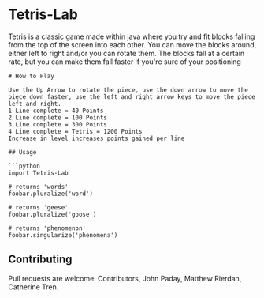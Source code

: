 # Tetris-Lab

Tetris is a classic game made within java where you try and fit blocks falling from the top of the screen into each other. You can move the blocks around, either left to right and/or you can rotate them. The blocks fall at a certain rate, but you can make them fall faster if you're sure of your positioning


```
# How to Play

Use the Up Arrow to rotate the piece, use the down arrow to move the piece down faster, use the left and right arrow keys to move the piece left and right. 
1 Line complete = 40 Points
2 Line complete = 100 Points 
3 Line complete = 300 Points
4 Line complete = Tetris = 1200 Points
Increase in level increases points gained per line

## Usage

```python
import Tetris-Lab

# returns 'words'
foobar.pluralize('word')

# returns 'geese'
foobar.pluralize('goose')

# returns 'phenomenon'
foobar.singularize('phenomena')
```

## Contributing
Pull requests are welcome. Contributors, John Paday, Matthew Rierdan, Catherine Tren. 
